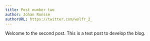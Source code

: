 ```yaml
---
title: Post number two
author: Johan Ronsse
authorURL: https://twitter.com/wolfr_2_
---
```


Welcome to the second post. This is a test post to develop the blog.